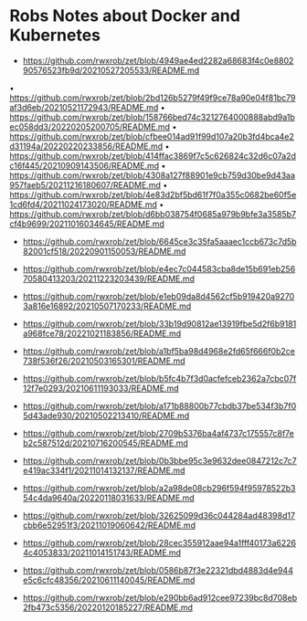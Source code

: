 # Robs Notes about Docker and Kubernetes

* <https://github.com/rwxrob/zet/blob/4949ae4ed2282a68683f4c0e880290576523fb9d/20210527205533/README.md>

• <https://github.com/rwxrob/zet/blob/2bd126b5279f49f9ce78a90e04f81bc79af3d6eb/20210521172943/README.md>
• <https://github.com/rwxrob/zet/blob/158766bed74c3212764000888abd9a1bec058dd3/20220205200705/README.md>
• <https://github.com/rwxrob/zet/blob/cfbee014ad91f99d107a20b3fd4bca4e2d31194a/20220220233856/README.md>
• <https://github.com/rwxrob/zet/blob/414ffac3869f7c5c626824c32d6c07a2dc16f445/20210909143506/README.md>
• <https://github.com/rwxrob/zet/blob/4308a127f88901e9cb759d30be9d43aa957faeb5/20211216180607/README.md>
• <https://github.com/rwxrob/zet/blob/4e83d2bf5bd61f7f0a355c0682be60f5e1cd6fd4/20211024173020/README.md>
• <https://github.com/rwxrob/zet/blob/d6bb038754f0685a979b9bfe3a3585b7cf4b9699/20211016034645/README.md>
* <https://github.com/rwxrob/zet/blob/6645ce3c35fa5aaaec1ccb673c7d5b82001cf518/20220901150053/README.md>
* <https://github.com/rwxrob/zet/blob/e4ec7c044583cba8de15b691eb25670580413203/20211223203439/README.md>
* <https://github.com/rwxrob/zet/blob/e1eb09da8d4562cf5b919420a92703a816e16892/20210507170233/README.md>
* <https://github.com/rwxrob/zet/blob/33b19d90812ae13919fbe5d2f6b9181a968fce78/20221021183856/README.md>
* <https://github.com/rwxrob/zet/blob/a1bf5ba98d4968e2fd65f666f0b2ce738f536f26/20210503165301/README.md>
* <https://github.com/rwxrob/zet/blob/b5fc4b7f3d0acfefceb2362a7cbc07f12f7e0293/20210611193033/README.md>
* <https://github.com/rwxrob/zet/blob/a171b88800b77cbdb37be534f3b7f05d43ade930/20210502213410/README.md>
* <https://github.com/rwxrob/zet/blob/2709b5376ba4af4737c175557c8f7eb2c587512d/20210716200545/README.md>
* <https://github.com/rwxrob/zet/blob/0b3bbe95c3e9632dee0847212c7c7e419ac334f1/20211014132137/README.md>
* <https://github.com/rwxrob/zet/blob/a2a98de08cb296f594f95978522b354c4da9640a/20220118031633/README.md>
* <https://github.com/rwxrob/zet/blob/32625099d36c044284ad48398d17cbb6e52951f3/20211019060642/README.md>
* <https://github.com/rwxrob/zet/blob/28cec355912aae94a1fff40173a62264c4053833/20211014151743/README.md>

* <https://github.com/rwxrob/zet/blob/0586b87f3e22321dbd4883d4e944e5c6cfc48356/20210611140045/README.md>
* <https://github.com/rwxrob/zet/blob/e290bb6ad912cee97239bc8d708eb2fb473c5356/20220120185227/README.md>


